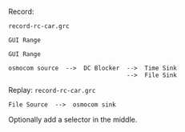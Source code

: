Record:

`record-rc-car.grc`

```
GUI Range

GUI Range

osmocom source  -->  DC Blocker  -->  Time Sink
                                 -->  File Sink
```


Replay:
`record-rc-car.grc`

```
File Source  -->  osmocom sink
```

Optionally add a selector in the middle.
